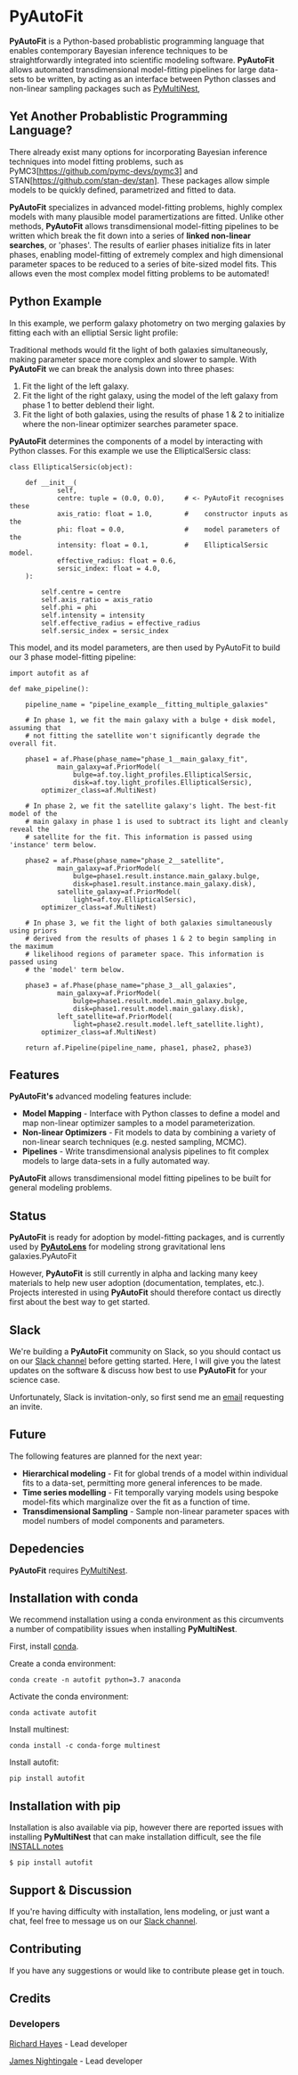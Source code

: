 # PyAutoFit

**PyAutoFit** is a Python-based probablistic programming language that enables contemporary Bayesian inference techniques to be straightforwardly integrated into scientific modeling software. **PyAutoFit** allows automated transdimensional model-fitting pipelines for  large data-sets to be written, by acting as an interface between Python classes and non-linear sampling packages such as [PyMultiNest](http://johannesbuchner.github.io/pymultinest-tutorial/install.html), 

## Yet Another Probablistic Programming Language?

There already exist many options for incorporating Bayesian inference techniques into model fitting problems, such as PyMC3[https://github.com/pymc-devs/pymc3] and STAN[https://github.com/stan-dev/stan]. These packages allow simple models to be quickly defined, parametrized and fitted to data.

**PyAutoFit** specializes in advanced model-fitting problems, highly complex models with many plausible model paramertizations are fitted. Unlike other methods, **PyAutoFit** allows transdimensional model-fitting pipelines to be written which break the fit down into a series of **linked non-linear searches**, or 'phases'. The results of earlier phases initialize fits in later phases, enabling model-fitting of extremely complex and high dimensional parameter spaces to be reduced to a series of bite-sized model fits. This allows even the most complex model fitting problems to be automated!

## Python Example

In this example, we perform galaxy photometry on two merging galaxies by fitting each with an elliptial Sersic light profile:

Traditional methods would fit the light of both galaxies simultaneously, making parameter space more complex and slower to sample. With **PyAutoFit** we can break the analysis down into three phases:

1) Fit the light of the left galaxy.
2) Fit the light of the right galaxy, using the model of the left galaxy from phase 1 to better deblend their light.
3) Fit the light of both galaxies, using the results of phase 1 & 2 to initialize where the non-linear optimizer searches parameter space.

**PyAutoFit** determines the components of a model by interacting with Python classes. For this example we use the EllipticalSersic class:

```
class EllipticalSersic(object):

    def __init__(
            self,
            centre: tuple = (0.0, 0.0),     # <- PyAutoFit recognises these
            axis_ratio: float = 1.0,        #    constructor inputs as the
            phi: float = 0.0,               #    model parameters of the
            intensity: float = 0.1,         #    EllipticalSersic model.
            effective_radius: float = 0.6,
            sersic_index: float = 4.0,
    ):

        self.centre = centre
        self.axis_ratio = axis_ratio
        self.phi = phi
        self.intensity = intensity
        self.effective_radius = effective_radius
        self.sersic_index = sersic_index
```

This model, and its model parameters, are then used by PyAutoFit to build our 3 phase model-fitting pipeline:

```
import autofit as af

def make_pipeline():

    pipeline_name = "pipeline_example__fitting_multiple_galaxies"

    # In phase 1, we fit the main galaxy with a bulge + disk model, assuming that
    # not fitting the satellite won't significantly degrade the overall fit.

    phase1 = af.Phase(phase_name="phase_1__main_galaxy_fit",
            main_galaxy=af.PriorModel(
                bulge=af.toy.light_profiles.EllipticalSersic,
                disk=af.toy.light_profiles.EllipticalSersic),
        optimizer_class=af.MultiNest)

    # In phase 2, we fit the satellite galaxy's light. The best-fit model of the
    # main galaxy in phase 1 is used to subtract its light and cleanly reveal the
    # satellite for the fit. This information is passed using 'instance' term below.

    phase2 = af.Phase(phase_name="phase_2__satellite",
            main_galaxy=af.PriorModel(
                bulge=phase1.result.instance.main_galaxy.bulge,
                disk=phase1.result.instance.main_galaxy.disk),
            satellite_galaxy=af.PriorModel(
                light=af.toy.EllipticalSersic),
        optimizer_class=af.MultiNest)

    # In phase 3, we fit the light of both galaxies simultaneously using priors
    # derived from the results of phases 1 & 2 to begin sampling in the maximum
    # likelihood regions of parameter space. This information is passed using
    # the 'model' term below.

    phase3 = af.Phase(phase_name="phase_3__all_galaxies",
            main_galaxy=af.PriorModel(
                bulge=phase1.result.model.main_galaxy.bulge,
                disk=phase1.result.model.main_galaxy.disk),
            left_satellite=af.PriorModel(
                light=phase2.result.model.left_satellite.light),
        optimizer_class=af.MultiNest)

    return af.Pipeline(pipeline_name, phase1, phase2, phase3)
```

## Features

**PyAutoFit's** advanced modeling features include:

- **Model Mapping** - Interface with Python classes to define a model and map non-linear optimizer samples to a model parameterization.
- **Non-linear Optimizers** - Fit models to data by combining a variety of non-linear search techniques (e.g. nested sampling, MCMC).
- **Pipelines** - Write transdimensional analysis pipelines to fit complex models to large data-sets in a fully automated way.

**PyAutoFit** allows transdimensional model fitting pipelines to be built for general modeling problems.

## Status

**PyAutoFit** is ready for adoption by model-fitting packages, and is currently used by [**PyAutoLens**](https://github.com/Jammy2211/PyAutoLens) for modeling strong gravitational lens galaxies.PyAutoFit

However, **PyAutoFit** is still currently in alpha and lacking many keey materials to help new user adoption (documentation, templates, etc.). Projects interested in using **PyAutoFit** should therefore contact us directly first about the best way to get started.

## Slack

We're building a **PyAutoFit** community on Slack, so you should contact us on our [Slack channel](https://pyautofit.slack.com/) before getting started. Here, I will give you the latest updates on the software & discuss how best to use **PyAutoFit** for your science case.

Unfortunately, Slack is invitation-only, so first send me an [email](https://github.com/Jammy2211) requesting an invite.

## Future

The following features are planned for the next year:

- **Hierarchical modeling** - Fit for global trends of a model within individual fits to a data-set, permitting more general inferences to be made.
- **Time series modelling** - Fit temporally varying models using bespoke model-fits which marginalize over the fit as a function of time.
- **Transdimensional Sampling** - Sample non-linear parameter spaces with model numbers of model components and parameters.

## Depedencies

**PyAutoFit** requires [PyMultiNest](http://johannesbuchner.github.io/pymultinest-tutorial/install.html).

## Installation with conda

We recommend installation using a conda environment as this circumvents a number of compatibility issues when installing **PyMultiNest**.

First, install [conda](https://conda.io/miniconda.html).

Create a conda environment:

```
conda create -n autofit python=3.7 anaconda
```

Activate the conda environment:

```
conda activate autofit
```

Install multinest:

```
conda install -c conda-forge multinest
```

Install autofit:

```
pip install autofit
```

## Installation with pip

Installation is also available via pip, however there are reported issues with installing **PyMultiNest** that can make installation difficult, see the file [INSTALL.notes](https://github.com/Jammy2211/PyAutoFit/blob/master/INSTALL.notes)

```
$ pip install autofit
```

## Support & Discussion

If you're having difficulty with installation, lens modeling, or just want a chat, feel free to message us on our [Slack channel](https://pyautofit.slack.com/).

## Contributing

If you have any suggestions or would like to contribute please get in touch.

## Credits

### Developers

[Richard Hayes](https://github.com/rhayes777) - Lead developer

[James Nightingale](https://github.com/Jammy2211) - Lead developer
